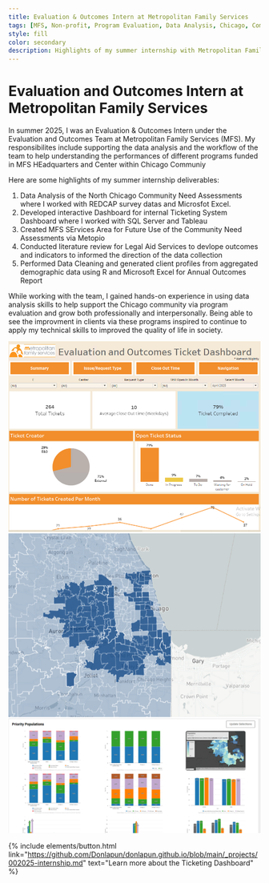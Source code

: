 ```yaml
---
title: Evaluation & Outcomes Intern at Metropolitan Family Services
tags: [MFS, Non-profit, Program Evaluation, Data Analysis, Chicago, Community]
style: fill
color: secondary
description: Highlights of my summer internship with Metropolitan Family Services to support Chicgao Community.
---
```


# Evaluation and Outcomes Intern at Metropolitan Family Services

In summer 2025, I was an Evaluation & Outcomes Intern under the Evaluation and Outcomes Team at Metropolitan Family Services (MFS). My responsibilites include supporting the data analysis and the workflow of the team to help understanding the performances of different programs funded in MFS HEadquarters and Center within Chicago Communiy

Here are some highlights of my summer internship deliverables:

1. Data Analysis of the North Chicago Community Need Assessments where I worked with REDCAP survey datas and Microsfot Excel.
2. Developed interactive Dashboard for internal Ticketing System Dashboard where I worked with SQL Server and Tableau
3. Created MFS SErvices Area for Future Use of the Community Need Assessments via Metopio
4. Conducted literature review for Legal Aid Services to devlope outcomes and indicators to informed the direction of the data collection
5. Performed Data Cleaning and generated client profiles from aggregated demographic data using R and
Microsoft Excel for Annual Outcomes Report

While working with the team, I gained hands-on experience in using data analysis skills to help support the Chicago community via program evaluation and grow both professionally and interpersonally. Being able to see the improvment in clients via these programs inspired to continue to apply my technical skills to improved the quality of life in society.

![Ticketing Dashboard](/assets/pngs/E&O_Summary_Dashboard.png)
![Service Area](/assets/pngs/metopio_service_area.png)
![Metopio Visuals](/assets/pngs/metopio_visuals.png)

{% include elements/button.html link="https://github.com/Donlapun/donlapun.github.io/blob/main/_projects/002025-internship.md" text="Learn more about the Ticketing Dashboard" %}
